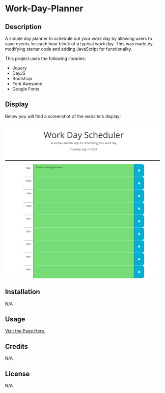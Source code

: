 # Work-Day-Planner

## Description

A simple day planner to schedule out your work day by allowing users to save events for each hour block of a typical work day. This was made by modifying starter code and adding JavaScript for functionality.

This project uses the following libraries:

* Jquery
* DayJS
* Bootstrap
* Font Awesome
* Google Fonts

## Display 

Below you will find a screenshot of the website's display:

![image of the display and functionality of the planner](./assets/images/screenshot.png)

## Installation

N/A

## Usage

[Visit the Page Here.](https://rdheadyii.github.io/Work-Day-Planner/)

## Credits

N/A

## License

N/A